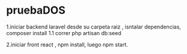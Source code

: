 # pruebaDOS
 
1.iniciar backend laravel desde su carpeta raiz , isntalar dependencias, composer install
1.1 correr php artisan db:seed

2.iniciar front react , npm install, luego npm start.